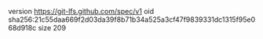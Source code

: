version https://git-lfs.github.com/spec/v1
oid sha256:21c55daa669f2d03da39f8b71b34a525a3cf47f9839331dc1315f95e068d918c
size 209
